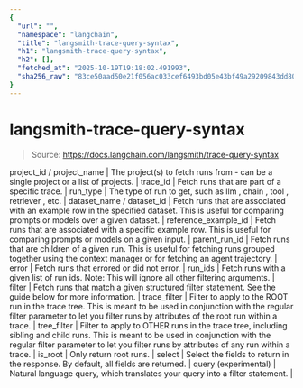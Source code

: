 ```yaml
---
{
  "url": "",
  "namespace": "langchain",
  "title": "langsmith-trace-query-syntax",
  "h1": "langsmith-trace-query-syntax",
  "h2": [],
  "fetched_at": "2025-10-19T19:18:02.491993",
  "sha256_raw": "83ce50aad50e21f056ac033cef6493bd05e43bf49a29209843dd803ddc19be38"
}
---
```


# langsmith-trace-query-syntax

> Source: https://docs.langchain.com/langsmith/trace-query-syntax

project_id / project_name | The project(s) to fetch runs from - can be a single project or a list of projects. |
trace_id | Fetch runs that are part of a specific trace. |
run_type | The type of run to get, such as llm , chain , tool , retriever , etc. |
dataset_name / dataset_id | Fetch runs that are associated with an example row in the specified dataset. This is useful for comparing prompts or models over a given dataset. |
reference_example_id | Fetch runs that are associated with a specific example row. This is useful for comparing prompts or models on a given input. |
parent_run_id | Fetch runs that are children of a given run. This is useful for fetching runs grouped together using the context manager or for fetching an agent trajectory. |
error | Fetch runs that errored or did not error. |
run_ids | Fetch runs with a given list of run ids. Note: This will ignore all other filtering arguments. |
filter | Fetch runs that match a given structured filter statement. See the guide below for more information. |
trace_filter | Filter to apply to the ROOT run in the trace tree. This is meant to be used in conjunction with the regular filter parameter to let you filter runs by attributes of the root run within a trace. |
tree_filter | Filter to apply to OTHER runs in the trace tree, including sibling and child runs. This is meant to be used in conjunction with the regular filter parameter to let you filter runs by attributes of any run within a trace. |
is_root | Only return root runs. |
select | Select the fields to return in the response. By default, all fields are returned. |
query (experimental) | Natural language query, which translates your query into a filter statement. |